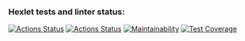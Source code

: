 ### Hexlet tests and linter status:
[![Actions Status](https://github.com/Mr-Freewan/python-project-52/actions/workflows/hexlet-check.yml/badge.svg)](https://github.com/Mr-Freewan/python-project-52/actions) [![Actions Status](https://github.com/Mr-Freewan/python-project-52/actions/workflows/test-lint-check.yml/badge.svg)](https://github.com/Mr-Freewan/python-project-52/actions) [![Maintainability](https://api.codeclimate.com/v1/badges/72817d69c4c9d12655a9/maintainability)](https://codeclimate.com/github/Mr-Freewan/python-project-52/maintainability) [![Test Coverage](https://api.codeclimate.com/v1/badges/72817d69c4c9d12655a9/test_coverage)](https://codeclimate.com/github/Mr-Freewan/python-project-52/test_coverage)